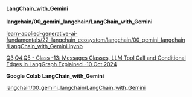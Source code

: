 

#### LangChain_with_Gemini
**langchain/00_gemini_langchain/LangChain_with_Gemini**

[learn-applied-generative-ai-fundamentals/22_langchain_ecosystem/langchain/00_gemini_langchain
/LangChain_with_Gemini.ipynb](https://github.com/panaversity/learn-applied-generative-ai-fundamentals/blob/main/22_langchain_ecosystem/langchain/00_gemini_langchain/LangChain_with_Gemini.ipynb)

[Q3,Q4,Q5 - Class -13: Messages Classes, LLM Tool Call and Conditional Edges in LangGraph Explained -10 Oct 2024](https://www.youtube.com/watch?v=Rz4mD3KMBe8&t=4016s)

**Google Colab LangChain_with_Gemini**

[langchain/00_gemini_langchain/LangChain_with_Gemini](https://colab.research.google.com/github/panaversity/learn-applied-generative-ai-fundamentals/blob/main/22_langchain_ecosystem/langchain/00_gemini_langchain/LangChain_with_Gemini.ipynb#scrollTo=ts9Ro5dgQevN)
